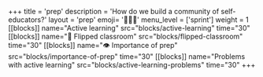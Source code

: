 +++
title = 'prep'
description = 'How do we build a community of self-educators?'
layout = 'prep'
emoji= '🧑🏾‍💻'
menu_level = ['sprint']
weight = 1
[[blocks]]
name="Active learning"
src="blocks/active-learning"
time="30"
[[blocks]]
name="🐬 Flipped classroom"
src="blocks/flipped-classroom"
time="30"
[[blocks]]
name="👁️ Importance of prep"
src="blocks/importance-of-prep"
time="30"
[[blocks]]
name="Problems with active learning"
src="blocks/active-learning-problems"
time="30"
+++
